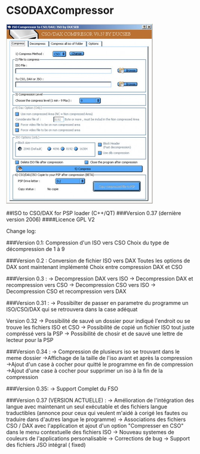 CSODAXCompressor
================
![Screenshot](/screenshot_1.jpg)




##ISO to CSO/DAX for PSP loader  (C++/QT)
###Version 0.37 (dernière version 2006)
####Licence GPL V2  


Change log:


###Version 0.1:
Compression d'un ISO vers CSO
Choix du type de décompression de 1 à 9

###Version 0.2 :
Conversion de fichier ISO vers DAX
Toutes les options de DAX sont maintenant implémenté
Choix entre compression DAX et CSO

###Version 0.3 :
-> Decompression DAX vers ISO
-> Decompression DAX et recompression vers CSO
-> Decompression CSO vers ISO
-> Decompression CSO et recompression vers DAX

###Version 0.31 :
-> Possibilter de passer en parametre du programme un ISO/CSO/DAX qui se retrouvera dans la case adéquat

Version 0.32
-> Possibilité de sauvé un dossier pour indiqué l'endroit ou se trouve les fichiers ISO et CSO
-> Possibilité de copié un fichier ISO tout juste compréssé vers la PSP
-> Possibilité de chosir et de sauvé une lettre de lecteur pour la PSP

###Version 0.34 :
-> Compression de plusieurs iso se trouvant dans le meme dossier
->Affichage de la taille de l'iso avant et après la compression
->Ajout d'un case à cocher pour quitté le programme en fin de compression
->Ajout d'une case à cocher pour supprimer un iso à la fin de la compression

###Version 0.35:
-> Support Complet du FSO


###Version 0.37 (VERSION ACTUELLE) :
-> Amélioration de l'intégration des langue avec maintenant un seul exécutable et des fichiers langue traductibles (annonce pour ceux qui veulent m'aidé à corigé les fautes ou traduire dans d'autres langue le programme)
-> Associations des fichiers CSO / DAX avec l'application et ajout d'un option "Compresser en CSO" dans le menu contextuelle des fichiers ISO
-> Nouveau systemes de couleurs de l'applications personalisable
-> Corrections de bug
-> Support des fichiers JSO intégral ( fixed)



